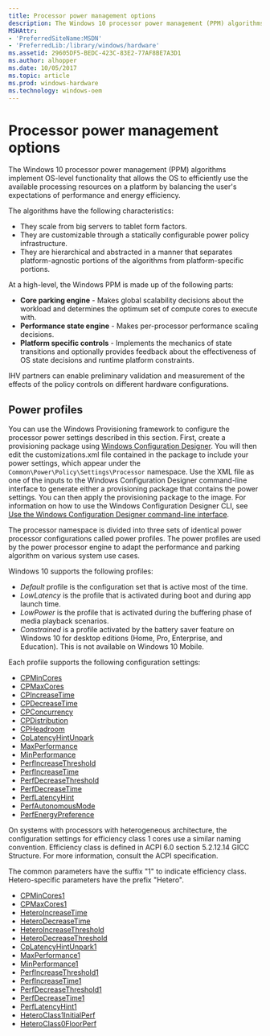```yaml
---
title: Processor power management options
description: The Windows 10 processor power management (PPM) algorithms implement OS-level functionality that allows the OS to efficiently use the available processing resources on a platform by balancing the user's expectations of performance and energy efficiency.
MSHAttr:
- 'PreferredSiteName:MSDN'
- 'PreferredLib:/library/windows/hardware'
ms.assetid: 29605DF5-BEDC-423C-83E2-77AF8BE7A3D1
ms.author: alhopper
ms.date: 10/05/2017
ms.topic: article
ms.prod: windows-hardware
ms.technology: windows-oem
---
```

# Processor power management options

The Windows 10 processor power management (PPM) algorithms implement OS-level functionality that allows the OS to efficiently use the available processing resources on a platform by balancing the user's expectations of performance and energy efficiency.

The algorithms have the following characteristics:

* They scale from big servers to tablet form factors.
* They are customizable through a statically configurable power policy infrastructure.
* They are hierarchical and abstracted in a manner that separates platform-agnostic portions of the algorithms from platform-specific portions.

At a high-level, the Windows PPM is made up of the following parts:

* **Core parking engine** - Makes global scalability decisions about the workload and determines the optimum set of compute cores to execute with.
* **Performance state engine** - Makes per-processor performance scaling decisions.
* **Platform specific controls** - Implements the mechanics of state transitions and optionally provides feedback about the effectiveness of OS state decisions and runtime platform constraints.

IHV partners can enable preliminary validation and measurement of the effects of the policy controls on different hardware configurations.

## <span id="Power_profiles"></span><span id="power_profiles"></span><span id="POWER_PROFILES"></span>Power profiles

You can use the Windows Provisioning framework to configure the processor power settings described in this section. First, create a provisioning package using [Windows Configuration Designer](https://docs.microsoft.com/en-us/windows/configuration/provisioning-packages/provisioning-install-icd). You will then edit the customizations.xml file contained in the package to include your power settings, which appear under the `Common\Power\Policy\Settings\Processor` namespace. Use the XML file as one of the inputs to the Windows Configuration Designer command-line interface to generate either a provisioning package that contains the power settings. You can then apply the provisioning package to the image. For information on how to use the Windows Configuration Designer CLI, see [Use the Windows Configuration Designer command-line interface](https://docs.microsoft.com/en-us/windows/configuration/provisioning-packages/provisioning-command-line).

The processor namespace is divided into three sets of identical power processor configurations called power profiles. The power profiles are used by the power processor engine to adapt the performance and parking algorithm on various system use cases.

Windows 10 supports the following profiles:

* *Default* profile is the configuration set that is active most of the time.
* *LowLatency* is the profile that is activated during boot and during app launch time.
* *LowPower* is the profile that is activated during the buffering phase of media playback scenarios.
* *Constrained* is a profile activated by the battery saver feature on Windows 10 for desktop editions (Home, Pro, Enterprise, and Education). This is not available on Windows 10 Mobile.

Each profile supports the following configuration settings:

* [CPMinCores](options-for-core-parking-cpmincores.md)
* [CPMaxCores](options-for-core-parking-cpmaxcores.md)
* [CPIncreaseTime](options-for-core-parking-cpincreasetime.md)
* [CPDecreaseTime](options-for-core-parking-cpdecreasetime.md)
* [CPConcurrency](options-for-core-parking-cpconcurrency.md)
* [CPDistribution](options-for-core-parking-cpdistribution.md)
* [CPHeadroom](options-for-core-parking-cpheadroom.md)
* [CpLatencyHintUnpark](options-for-core-parking-cplatencyhintunpark.md)
* [MaxPerformance](options-for-perf-state-engine-maxperformance.md)
* [MinPerformance](options-for-perf-state-engine-minperformance.md)
* [PerfIncreaseThreshold](options-for-perf-state-engine-perfincreasethreshold.md)
* [PerfIncreaseTime](options-for-perf-state-engine-perfincreasetime.md)
* [PerfDecreaseThreshold](options-for-perf-state-engine-perfdecreasethreshold.md)
* [PerfDecreaseTime](options-for-perf-state-engine-perfdecreasetime.md)
* [PerfLatencyHint](options-for-perf-state-engine-perflatencyhint.md)
* [PerfAutonomousMode](options-for-perf-state-engine-perfautonomousmode.md)
* [PerfEnergyPreference](options-for-perf-state-engine-perfenergypreference.md)

On systems with processors with heterogeneous architecture, the configuration settings for efficiency class 1 cores use a similar naming convention. Efficiency class is defined in ACPI 6.0 section 5.2.12.14 GICC Structure. For more information, consult the ACPI specification.

The common parameters have the suffix "1" to indicate efficiency class. Hetero-specific parameters have the prefix "Hetero".

* [CPMinCores1](options-for-core-parking-cpmincores.md)
* [CPMaxCores1](options-for-core-parking-cpmaxcores.md)
* [HeteroIncreaseTime](configuration-for-hetero-power-scheduling-heteroincreasetime.md)
* [HeteroDecreaseTime](configuration-for-hetero-power-scheduling-heterodecreasetime.md)
* [HeteroIncreaseThreshold](configuration-for-hetero-power-scheduling-heteroincreasethreshold.md)
* [HeteroDecreaseThreshold](configuration-for-hetero-power-scheduling-heterodecreasethreshold.md)
* [CpLatencyHintUnpark1](options-for-core-parking-cplatencyhintunpark.md)
* [MaxPerformance1](options-for-perf-state-engine-maxperformance.md)
* [MinPerformance1](options-for-perf-state-engine-minperformance.md)
* [PerfIncreaseThreshold1](options-for-perf-state-engine-perfincreasethreshold.md)
* [PerfIncreaseTime1](options-for-perf-state-engine-perfincreasetime.md)
* [PerfDecreaseThreshold1](options-for-perf-state-engine-perfdecreasethreshold.md)
* [PerfDecreaseTime1](options-for-perf-state-engine-perfdecreasetime.md)
* [PerfLatencyHint1](options-for-perf-state-engine-perflatencyhint.md)
* [HeteroClass1InitialPerf](configuration-for-hetero-power-scheduling-heteroclass1initialperf.md)
* [HeteroClass0FloorPerf](configuration-for-hetero-power-scheduling-heteroclass0floorperf.md)